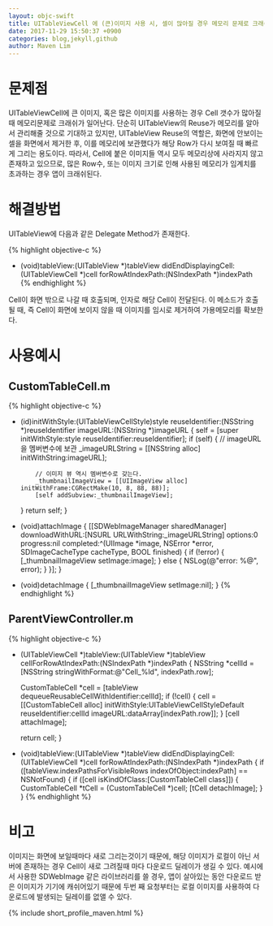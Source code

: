 ```yaml
---
layout: objc-swift
title: UITableViewCell 에 (큰)이미지 사용 시, 셀이 많아질 경우 메모리 문제로 크래쉬 되는 현상
date: 2017-11-29 15:50:37 +0900
categories: blog,jekyll,github
author: Maven Lim
---
```

# 문제점

UITableViewCell에 큰 이미지, 혹은 많은 이미지를 사용하는 경우 Cell 갯수가 많아질 때 메모리문제로 크래쉬가 일어난다.
단순히 UITableView의 Reuse가 메모리를 알아서 관리해줄 것으로 기대하고 있지만, UITableView Reuse의 역할은, 화면에 안보이는 셀을 화면에서 제거한 후, 이를 메모리에 보관했다가 해당 Row가 다시 보여질 때 빠르게 그리는 용도이다. 따라서, Cell에 붙은 이미지들 역시 모두 메모리상에 사라지지 않고 존재하고 있으므로, 많은 Row수, 또는 이미지 크기로 인해 사용된 메모리가 임계치를 초과하는 경우 앱이 크래쉬된다.

# 해결방법

UITableView에 다음과 같은 Delegate Method가 존재한다.

{% highlight objective-c %}
- (void)tableView:(UITableView *)tableView didEndDisplayingCell:(UITableViewCell *)cell forRowAtIndexPath:(NSIndexPath *)indexPath
{% endhighlight %}

Cell이 화면 밖으로 나갈 때 호출되며, 인자로 해당 Cell이 전달된다. 이 메소드가 호출될 때, 즉 Cell이 화면에 보이지 않을 때 이미지를 임시로 제거하여 가용메모리를 확보한다.



# 사용예시

## CustomTableCell.m
{% highlight objective-c %}
- (id)initWithStyle:(UITableViewCellStyle)style reuseIdentifier:(NSString *)reuseIdentifier imageURL:(NSString *)imageURL
{
     self = [super initWithStyle:style reuseIdentifier:reuseIdentifier];
     if (self) {
          // imageURL을 멤버변수에 보관
          _imageURLString = [[NSString alloc] initWithString:imageURL];

          // 이미지 뷰 역시 멤버변수로 갖는다.
          _thumbnailImageView = [[UIImageView alloc] initWithFrame:CGRectMake(10, 8, 88, 88)];
          [self addSubview:_thumbnailImageView];
     }
     return self;
}

- (void)attachImage
{
     [[SDWebImageManager sharedManager] downloadWithURL:[NSURL URLWithString:_imageURLString]
                                                options:0
                                               progress:nil
                                              completed:^(UIImage *image, NSError *error, SDImageCacheType cacheType, BOOL finished) {
                                                   if (!error) {
                                                        [_thumbnailImageView setImage:image];
                                                   } else {
                                                        NSLog(@"error: %@", error);
                                                   }
                                              }];
}

- (void)detachImage
{
     [_thumbnailImageView setImage:nil];
}
{% endhighlight %}

## ParentViewController.m
{% highlight objective-c %}
- (UITableViewCell *)tableView:(UITableView *)tableView cellForRowAtIndexPath:(NSIndexPath *)indexPath
{
     NSString *cellId = [NSString stringWithFormat:@"Cell_%ld", indexPath.row];

     CustomTableCell *cell = [tableView dequeueReusableCellWithIdentifier:cellId];
     if (!cell) {
          cell = [[CustomTableCell alloc] initWithStyle:UITableViewCellStyleDefault reuseIdentifier:cellId imageURL:dataArray[indexPath.row]];
     }
     [cell attachImage];

     return cell;
}

- (void)tableView:(UITableView *)tableView didEndDisplayingCell:(UITableViewCell *)cell forRowAtIndexPath:(NSIndexPath *)indexPath
{
     if ([tableView.indexPathsForVisibleRows indexOfObject:indexPath] == NSNotFound) {
          if ([cell isKindOfClass:[CustomTableCell class]]) {
                CustomTableCell *tCell = (CustomTableCell *)cell;
                [tCell detachImage];
          }
 }
{% endhighlight %}

# 비고

이미지는 화면에 보일때마다 새로 그리는것이기 때문에, 해당 이미지가 로컬이 아닌 서버에 존재하는 경우 Cell이 새로 그려질때 마다 다운로드 딜레이가 생길 수 있다. 예시에서 사용한 SDWebImage 같은 라이브러리를 쓸 경우, 앱이 살아있는 동안 다운로드 받은 이미지가 기기에 캐쉬어있기 때문에 두번 째 요청부터는 로컬 이미지를 사용하여 다운로드에 발생되는 딜레이를 없앨 수 있다.

{% include short_profile_maven.html %}